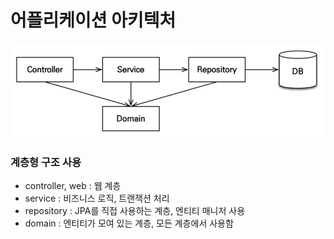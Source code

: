 # 어플리케이션 아키텍처


![Alt text](image.png)
### 계층형 구조 사용
- controller, web : 웹 계층
- service : 비즈니스 로직, 트랜잭션 처리
- repository : JPA를 직접 사용하는 계층, 엔티티 매니저 사용
- domain : 엔티티가 모여 있는 계층, 모든 계층에서 사용함


